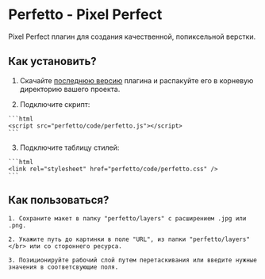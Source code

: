 # Perfetto - Pixel Perfect

Pixel Perfect плагин для создания качественной, попиксельной верстки.

## Как установить?

  1. Скачайте [последнюю версию](https://github.com/letscodeme/Perfetto/archive/master.zip) плагина и распакуйте его в корневую директорию вашего проекта.

  2. Подключите скрипт:

    ```html
    <script src="perfetto/code/perfetto.js"></script>
    ```

  3. Подключите таблицу стилей:

    ```html
    <link rel="stylesheet" href="perfetto/code/perfetto.css" />
    ```

## Как пользоваться?

    1. Сохраните макет в папку "perfetto/layers" с расширением .jpg или .png.

    2. Укажите путь до картинки в поле "URL", из папки "perfetto/layers" </br> или со стороннего ресурса.
    
    3. Позиционируйте рабочий слой путем перетаскивания или введите нужные значения в соответсвующие поля.


